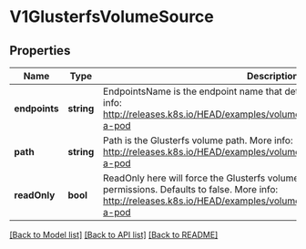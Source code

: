 # V1GlusterfsVolumeSource

## Properties
Name | Type | Description | Notes
------------ | ------------- | ------------- | -------------
**endpoints** | **string** | EndpointsName is the endpoint name that details Glusterfs topology. More info: http://releases.k8s.io/HEAD/examples/volumes/glusterfs/README.md#create-a-pod | 
**path** | **string** | Path is the Glusterfs volume path. More info: http://releases.k8s.io/HEAD/examples/volumes/glusterfs/README.md#create-a-pod | 
**readOnly** | **bool** | ReadOnly here will force the Glusterfs volume to be mounted with read-only permissions. Defaults to false. More info: http://releases.k8s.io/HEAD/examples/volumes/glusterfs/README.md#create-a-pod | [optional] 

[[Back to Model list]](../README.md#documentation-for-models) [[Back to API list]](../README.md#documentation-for-api-endpoints) [[Back to README]](../README.md)


